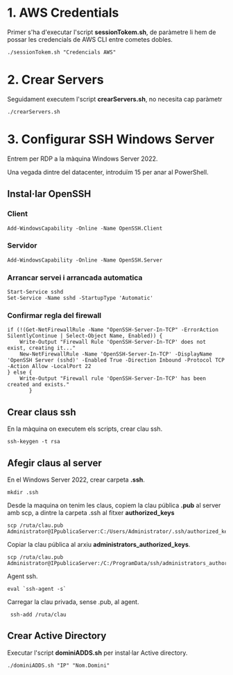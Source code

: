 # 1. AWS Credentials
Primer s'ha d'executar l'script **sessionTokem.sh**, de paràmetre li hem de possar les credencials de AWS CLI entre cometes dobles.
```
./sessionTokem.sh "Credencials AWS"
```
# 2. Crear Servers
Seguidament executem l'script **crearServers.sh**, no necesita cap paràmetr
```
./crearServers.sh
```
# 3. Configurar SSH Windows Server
Entrem per RDP a la màquina Windows Server 2022.

Una vegada dintre del datacenter, introduïm 15 per anar al PowerShell.
## Instal·lar OpenSSH
### Client
```
Add-WindowsCapability -Online -Name OpenSSH.Client
```
### Servidor
```
Add-WindowsCapability -Online -Name OpenSSH.Server
```
### Arrancar servei i arrancada automatica
```
Start-Service sshd
Set-Service -Name sshd -StartupType 'Automatic'
```
### Confirmar regla del firewall
```
if (!(Get-NetFirewallRule -Name "OpenSSH-Server-In-TCP" -ErrorAction SilentlyContinue | Select-Object Name, Enabled)) {
    Write-Output "Firewall Rule 'OpenSSH-Server-In-TCP' does not exist, creating it..."
    New-NetFirewallRule -Name 'OpenSSH-Server-In-TCP' -DisplayName 'OpenSSH Server (sshd)' -Enabled True -Direction Inbound -Protocol TCP -Action Allow -LocalPort 22
} else {
    Write-Output "Firewall rule 'OpenSSH-Server-In-TCP' has been created and exists."
       }
```
## Crear claus ssh
En la màquina on executem els scripts, crear clau ssh.
```
ssh-keygen -t rsa
```
## Afegir claus al server
En el Windows Server 2022, crear carpeta **.ssh**.
```
mkdir .ssh
```
Desde la maquina on tenim les claus, copiem la clau pública **.pub** al server amb scp, a dintre la carpeta .ssh al fitxer **authorized_keys**
```
scp /ruta/clau.pub Administrator@IPpublicaServer:C:/Users/Administrator/.ssh/authorized_keys
```
Copiar la clau pública al arxiu **administrators_authorized_keys**.
```
scp /ruta/clau.pub Administrator@IPpublicaServer:/C:/ProgramData/ssh/administrators_authorized_keys
```
Agent ssh.
```
eval `ssh-agent -s`
```
Carregar la clau privada, sense .pub, al agent.
```
 ssh-add /ruta/clau
```
## Crear Active Directory
Executar l'script **dominiADDS.sh** per instal·lar Active directory.
```
./dominiADDS.sh "IP" "Nom.Domini"
```
